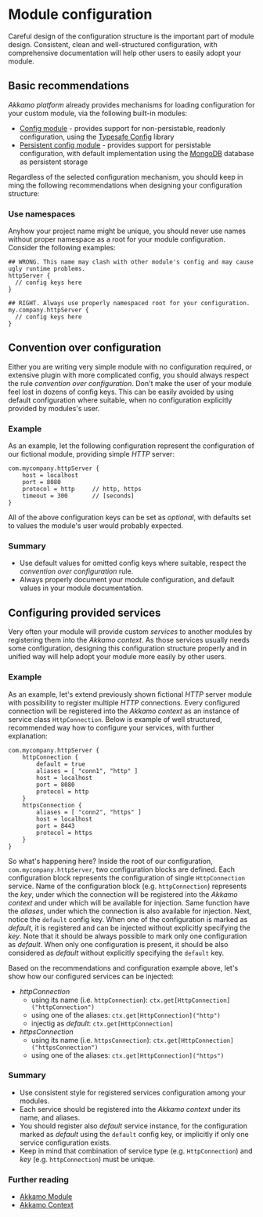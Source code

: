 # Module configuration
Careful design of the configuration structure is the important part of module design. Consistent,
clean and well-structured configuration, with comprehensive documentation will help other users to
easily adopt your module.

## Basic recommendations
*Akkamo platform* already provides mechanisms for loading configuration for your custom module, via
the following built-in modules:

- [Config module](../modules/config-module.md) - provides support for non-persistable, readonly
  configuration, using the [Typesafe Config](https://github.com/typesafehub/config) library
- [Persistent config module](../modules/persistent-config-module.md) - provides support for
  persistable configuration, with default implementation using the
  [MongoDB](https://www.mongodb.com) database as persistent storage

Regardless of the selected configuration mechanism, you should keep in ming the following
recommendations when designing your configuration structure:

### Use namespaces
Anyhow your project name might be unique, you should never use names without proper namespace as a
root for your module configuration. Consider the following examples:
```
## WRONG. This name may clash with other module's config and may cause ugly runtime problems.
httpServer {
  // config keys here
}
  
## RIGHT. Always use properly namespaced root for your configuration.
my.company.httpServer {
  // config keys here
}
```

## Convention over configuration
Either you are writing very simple module with no configuration required, or extensive plugin with
more complicated config, you should always respect the rule *convention over configuration*. Don't
make the user of your module feel lost in dozens of config keys. This can be easily avoided by using
default configuration where suitable, when no configuration explicitly provided by modules's user.

### Example
As an example, let the following configuration represent the configuration of our fictional module,
providing simple *HTTP* server:

```
com.mycompany.httpServer {
    host = localhost
    port = 8080
    protocol = http     // http, https
    timeout = 300       // [seconds]
}
```

All of the above configuration keys can be set as *optional*, with defaults set to values the
module's user would probably expected.

### Summary
- Use default values for omitted config keys where suitable, respect the
  *convention over configuration* rule.
- Always properly document your module configuration, and default values in your module
  documentation.

## Configuring provided services
Very often your module will provide custom *services* to another modules by registering them into
the *Akkamo context*. As those services usually needs some configuration,
designing this configuration structure properly and in unified way will help adopt your module more
easily by other users.

### Example

As an example, let's extend previously shown fictional *HTTP* server module with possibility to
register multiple *HTTP* connections. Every configured connection will be registered into the
*Akkamo context* as an instance of service class `HttpConnection`. Below is example of well
structured, recommended way how to configure your services, with further explanation:

```
com.mycompany.httpServer {
    httpConnection {
        default = true
        aliases = [ "conn1", "http" ]
        host = localhost
        port = 8080
        protocol = http
    }
    httpsConnection {
        aliases = [ "conn2", "https" ]
        host = localhost
        port = 8443
        protocol = https
    }
}
```

So what's happening here? Inside the root of our configuration, `com.mycompany.httpServer`, two
configuration blocks are defined. Each configuration block represents the configuration of single
`HttpConnection` service. Name of the configuration block (e.g. `httpConnection`) represents the
*key*, under which the connection will be registered into the *Akkamo context* and under which will
be available for injection. Same function have the *aliases*, under which the connection is also
available for injection. Next, notice the `default` config key. When one of the configuration is
marked as *default*, it is registered and can be injected without explicitly specifying the *key*.
Note that it should be always possible to mark only one configuration as *default*. When only one
configuration is present, it should be also considered as *default* without explicitly specifying
the `default` key.

Based on the recommendations and configuration example above, let's show how our configured services
can be injected:

- *httpConnection*
  - using its name (i.e. `httpConnection`): `ctx.get[HttpConnection]("httpConnection")`
  - using one of the aliases: `ctx.get[HttpConnection]("http")`
  - injectig as *default*: `ctx.get[HttpConnection]`
- *httpsConnection*
  - using its name (i.e. `httpsConnection`): `ctx.get[HttpConnection]("httpsConnection")`
  - using one of the aliases: `ctx.get[HttpConnection]("https")`

### Summary
- Use consistent style for registered services configuration among your modules.
- Each service should be registered into the *Akkamo context* under its name, and aliases.
- You should register also *default* service instance, for the configuration marked as *default*
  using the `default` config key, or implicitly if only one service configuration exists.
- Keep in mind that combination of service type (e.g. `HttpConnection`) and *key*
  (e.g. `httpConnection`) must be unique.

### Further reading
- [Akkamo Module](../how-it-works/module.md)
- [Akkamo Context](../how-it-works/context.md)